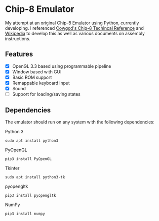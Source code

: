 # Chip-8 Emulator

My attempt at an original Chip-8 Emulator using Python, currently developing. I referenced [Cowgod's Chip-8 Techincal Reference](http://devernay.free.fr/hacks/chip8/C8TECH10.HTM) and [Wikipedia](https://en.wikipedia.org/wiki/CHIP-8) to develop this as well as various documents on assembly instructions.

## Features

 - [x] OpenGL 3.3 based using programmable pipeline
 - [x] Window based with GUI
 - [x] Basic ROM support
 - [x] Remappable keyboard input
 - [x] Sound
 - [ ] Support for loading/saving states
## Dependencies

The emulator should run on any system with the following dependencies:

Python 3

    sudo apt install python3

PyOpenGL

    pip3 install PyOpenGL
   
Tkinter

    sudo apt install python3-tk

pyopengltk

    pip3 install pyopengltk

NumPy

    pip3 install numpy
<!--stackedit_data:
eyJoaXN0b3J5IjpbLTUzODIzMjM0OSwtMTY5MTU1NzUwXX0=
-->
